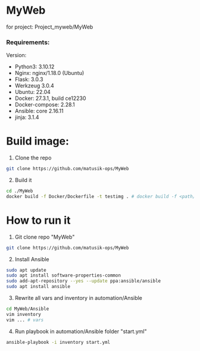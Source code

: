 # MyWeb
for project: Project_myweb/MyWeb

### Requirements:

Version:
- Python3: 3.10.12
- Nginx: nginx/1.18.0 (Ubuntu)
- Flask: 3.0.3
- Werkzeug 3.0.4
- Ubuntu: 22.04
- Docker: 27.3.1, build ce12230
- Docker-compose: 2.28.1
- Ansible: core 2.16.11
- jinja: 3.1.4

# Build image:
1. Clone the repo
```bash
git clone https://github.com/matusik-ops/MyWeb
```
2. Build it
```bash
cd ./MyWeb
docker build -f Docker/Dockerfile -t testimg . # docker build -f <path/to/Dockerfile> -t <image_name> . 
```

# How to run it

1. Git clone repo "MyWeb"
```bash
git clone https://github.com/matusik-ops/MyWeb
```

2. Install Ansible
```bash
sudo apt update
sudo apt install software-properties-common
sudo add-apt-repository --yes --update ppa:ansible/ansible
sudo apt install ansible
```

3. Rewrite all vars and inventory in automation/Ansible
```bash
cd MyWeb/Ansible
vim inventory 
vim ... # vars
```
4. Run playbook in automation/Ansible folder "start.yml"
```bash
ansible-playbook -i inventory start.yml
```
